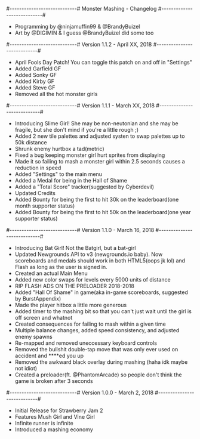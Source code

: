 
#----------------------------#
Monster Mashing - Changelog
#----------------------------#
- Programming by @ninjamuffin99 & @BrandyBuizel
- Art by @DIGIMIN & I guess @BrandyBuizel did some too


#----------------------------#
Version 1.1.2 - April XX, 2018
#----------------------------#
- April Fools Day Patch! You can toggle this patch on and off in "Settings"
- Added Garfield GF
- Added Sonky GF
- Added Kirby GF
- Added Steve GF
- Removed all the hot monster girls


#----------------------------#
Version 1.1.1 - March XX, 2018
#----------------------------#
- Introducing Slime Girl! She may be non-neutonian and she may be fragile, but she don't mind if you're a little rough ;)
- Added 2 new tile palettes and adjusted systen to swap palettes up to 50k distance
- Shrunk enemy hurtbox a tad(metric)
- Fixed a bug keeping monster girl hurt sprites from displaying
- Made it so failing to mash a monster girl within 2.5 seconds causes a reduction in speed
- Added "Settings" to the main menu
- Added a Medal for being in the Hall of Shame
- Added a "Total Score" tracker(suggested by Cyberdevil)
- Updated Credits
- Added Bounty for being the first to hit 30k on the leaderboard(one month supporter status)
- Added Bounty for being the first to hit 50k on the leaderboard(one year supporter status)


#----------------------------#
Version 1.1.0 - March 16, 2018
#----------------------------#
- Introducing Bat Girl! Not the Batgirl, but a bat-girl
- Updated Newgrounds API to v3 (newgrounds.io baby). Now scoreboards and medals should work in both HTML5(oops jk lol) and Flash as long as the user is signed in.
- Created an actual Main Menu
- Added new color swaps for levels every 5000 units of distance
- RIP FLASH ADS ON THE PRELOADER 2018-2018
- Added "Hall Of Shame" in game(aka in-game scoreboards, suggested by BurstAppendix)
- Made the player hitbox a little more generous
- Added timer to the mashing bit so that you can't just wait until the girl is off screen and whatnot
- Created consequences for failing to mash within a given time
- Multiple balance changes, added speed consistency, and adjusted enemy spawns
- Re-mapped and removed uneccessary keyboard controls
- Removed the bullshit double-tap move that was only ever used on accident and ****ed you up
- Removed the awkward black overlay during mashing (haha idk maybe not idiot)
- Created a preloader(ft. @PhantomArcade) so people don't think the game is broken after 3 seconds


#----------------------------#
Version 1.0.0 - March 2, 2018
#----------------------------#
- Initial Release for Strawberry Jam 2
- Features Mush Girl and Vine Girl
- Infinite runner is infinite
- Introduced a mashing economy
